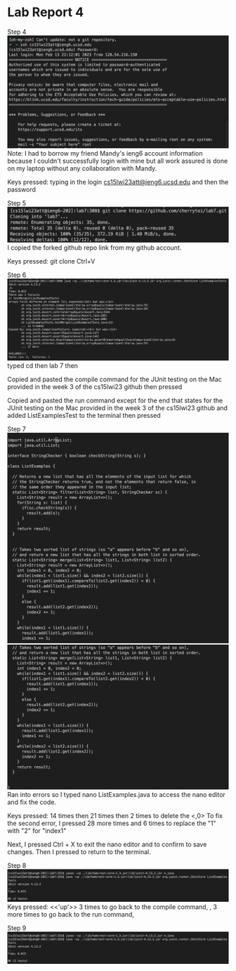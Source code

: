 # Lab Report 4

Step 4
![Image](lab4step4.png)
Note: I had to borrow my friend Mandy's ieng6 account information because I couldn't successfully login with mine but all work assured is done on my laptop without any collaboration with Mandy.

Keys pressed: typing in the login <cs15lwi23att@ieng6.ucsd.edu> <enter> and then the password <enter>

Step 5
![Image](lab4step5.png)
I copied the forked github repo link from my github account.
  
Keys pressed: git clone Ctrl+V <enter>

Step 6
![Image](lab4step6.png)
typed cd then lab 7 then <enter>
  
Copied and pasted the compile command for the JUnit testing on the Mac provided in the week 3 of the cs15lwi23 github then pressed <enter>
  
Copied and pasted the run command except for the end that states <ArrayTests> for the JUnit testing on the Mac provided in the week 3 of the cs15lwi23 github and added ListExamplesTest to the terminal then pressed <enter>

Step 7
![Image](lab4step7p1.png)
![Image](lab4step7p2.png)
Ran into errors so I typed nano ListExamples.java to access the nano editor and fix the code.

Keys pressed: <down> 14 times then <right> 21 times then <backspace> 2 times to delete the <,0>
To fix the second error, I pressed <down> 28 more times and <left> 6 times to replace the "1" with "2" for "index1"

Next, I pressed Ctrl + X to exit the nano editor and <Y> to confirm to save changes. Then I pressed <enter> to return to the terminal.

Step 8
![Image](lab4step8.png)
Keys pressed: <<'up'>> 3 times to go back to the compile command, <enter>, <up> 3 more times to go back to the run command, <enter>

Step 9
![Image](lab4step8.png)
